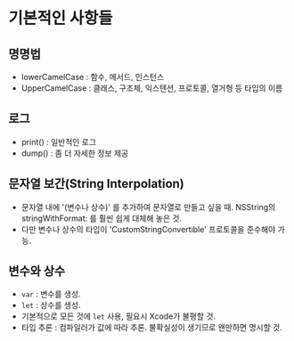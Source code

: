 # 기본적인 사항들

## 명명법
- lowerCamelCase : 함수, 메서드, 인스턴스
- UpperCamelCase : 클래스, 구조체, 익스텐션, 프로토콜, 열거형 등 타입의 이름

## 로그
- print() : 일반적인 로그
- dump() : 좀 더 자세한 정보 제공

## 문자열 보간(String Interpolation)
- 문자열 내에 '\(변수나 상수)' 를 추가하여 문자열로 만들고 싶을 때. NSString의 stringWithFormat: 를 훨씬 쉽게 대체해 놓은 것.
- 다만 변수나 상수의 타입이 'CustomStringConvertible' 프로토콜을 준수해야 가능.

## 변수와 상수
- `var` : 변수를 생성.
- `let` : 상수를 생성.
- 기본적으로 모든 것에 `let` 사용, 필요시 Xcode가 불평할 것.
- 타입 추론 : 컴파일러가 값에 따라 추론. 불확실성이 생기므로 왠만하면 명시할 것.

